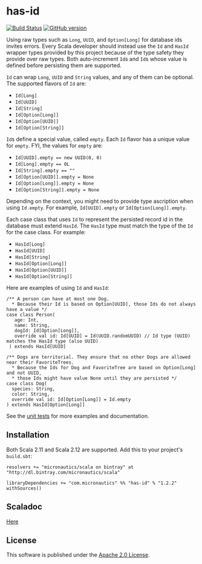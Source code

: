 # has-id

[![Build Status](https://travis-ci.org/mslinn/has-id.svg?branch=master)](https://travis-ci.org/mslinn/has-id)
[![GitHub version](https://badge.fury.io/gh/mslinn%2Fhas-id.svg)](https://badge.fury.io/gh/mslinn%2Fhas-id)

Using raw types such as `Long`, `UUID`, and `Option[Long]` for database ids invites errors.
Every Scala developer should instead use the `Id` and `HasId` wrapper types provided by this project
because of the type safety they provide over raw types.
Both auto-increment `Id`s and `Id`s whose value is defined before persisting them are supported.

`Id` can wrap `Long`, `UUID` and `String` values, and any of them can be optional.
The supported flavors of `Id` are: 

  * `Id[Long]`
  * `Id[UUID]`
  * `Id[String]`
  * `Id[Option[Long]]`
  * `Id[Option[UUID]]`
  * `Id[Option[String]]`

`Id`s define a special value, called `empty`.
Each `Id` flavor has a unique value for `empty`.
FYI, the values for `empty` are:

  * `Id[UUID].empty == new UUID(0, 0)`
  * `Id[Long].empty == 0L`
  * `Id[String].empty == ""`
  * `Id[Option[UUID]].empty = None`
  * `Id[Option[Long]].empty = None`
  * `Id[Option[String]].empty = None`

Depending on the context, you might need to provide type ascription when using `Id.empty`.
For example, `Id[UUID].empty` or `Id[Option[Long]].empty`.

Each case class that uses `Id` to represent the persisted record id in the database must extend `HasId`.
The `HasId` type must match the type of the `Id` for the case class.
For example: 
  * `HasId[Long]`
  * `HasId[UUID]`
  * `HasId[String]`
  * `HasId[Option[Long]]`
  * `HasId[Option[UUID]]`
  * `HasId[Option[String]]`

Here are examples of using `Id` and `HasId`:
 
```
/** A person can have at most one Dog. 
  * Because their Id is based on Option[UUID], those Ids do not always have a value */
case class Person(
   age: Int,
   name: String,
   dogId: Id[Option[Long]],
   override val id: Id[UUID] = Id(UUID.randomUUID) // Id type (UUID) matches the HasId type (also UUID)
 ) extends HasId[UUID]

/** Dogs are territorial. They ensure that no other Dogs are allowed near their FavoriteTrees.
  * Because the Ids for Dog and FavoriteTree are based on Option[Long] and not UUID, 
  * those Ids might have value None until they are persisted */
case class Dog(
  species: String,
  color: String,
  override val id: Id[Option[Long]] = Id.empty
) extends HasId[Option[Long]]
```
 
See the [unit tests](https://github.com/mslinn/has-id/blob/master/src/test/scala/IdTest.scala#L32-L62) 
for more examples and documentation.

## Installation
Both Scala 2.11 and Scala 2.12 are supported.
Add this to your project's `build.sbt`:

    resolvers += "micronautics/scala on bintray" at "http://dl.bintray.com/micronautics/scala"

    libraryDependencies += "com.micronautics" %% "has-id" % "1.2.2" withSources()

## Scaladoc
[Here](http://mslinn.github.io/has-id/latest/api/#model.persistence.package)

## License

This software is published under the [Apache 2.0 License](http://www.apache.org/licenses/LICENSE-2.0.html).
